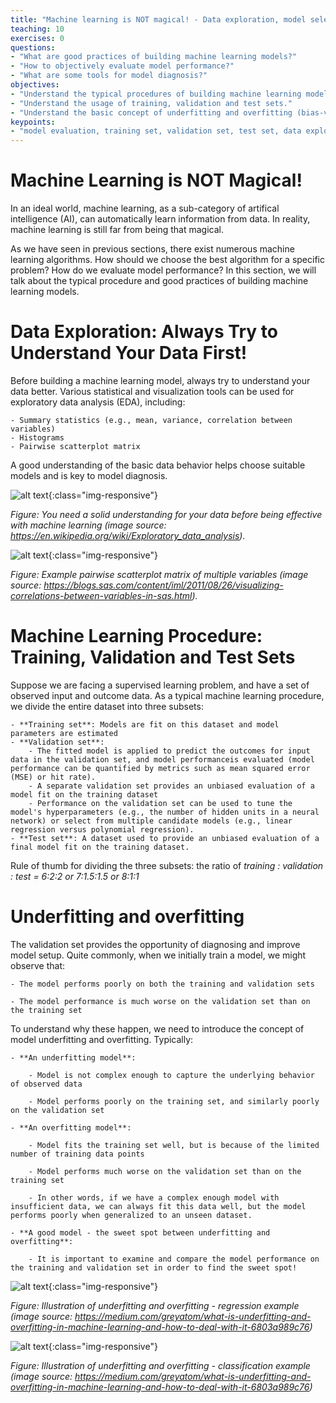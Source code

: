 ```yaml
---
title: "Machine learning is NOT magical! - Data exploration, model selection and evaluation"
teaching: 10
exercises: 0
questions:
- "What are good practices of building machine learning models?"
- "How to objectively evaluate model performance?"
- "What are some tools for model diagnosis?"
objectives:
- "Understand the typical procedures of building machine learning models."
- "Understand the usage of training, validation and test sets."
- "Understand the basic concept of underfitting and overfitting (bias-variance trade-off)."
keypoints:
- "model evaluation, training set, validation set, test set, data exploration"
---
```


# Machine Learning is NOT Magical!

In an ideal world, machine learning, as a sub-category of artifical intelligence (AI), can automatically learn information from data. In reality, machine learning is still far from being that magical.

As we have seen in previous sections, there exist numerous machine learning algorithms. How should we choose the best algorithm for a specific problem? How do we evaluate model performance? In this section, we will talk about the typical procedure and good practices of building machine learning models.

# Data Exploration: Always Try to Understand Your Data First!

Before building a machine learning model, always try to understand your data better. Various statistical and visualization tools can be used for exploratory data analysis (EDA), including:

    - Summary statistics (e.g., mean, variance, correlation between variables)
    - Histograms
    - Pairwise scatterplot matrix

A good understanding of the basic data behavior helps choose suitable models and is key to model diagnosis.

![alt text](https://upload.wikimedia.org/wikipedia/commons/b/ba/Data_visualization_process_v1.png){:class="img-responsive"}

<i>Figure: You need a solid understanding for your data before being effective with machine learning (image source: https://en.wikipedia.org/wiki/Exploratory_data_analysis).</i>

![alt text](https://blogs.sas.com/content/iml/files/2011/08/corr.png){:class="img-responsive"}

<i>Figure: Example pairwise scatterplot matrix of multiple variables (image source: https://blogs.sas.com/content/iml/2011/08/26/visualizing-correlations-between-variables-in-sas.html).</i>

# Machine Learning Procedure: Training, Validation and Test Sets

Suppose we are facing a supervised learning problem, and have a set of observed input and outcome data. As a typical machine learning procedure, we divide the entire dataset into three subsets:

    - **Training set**: Models are fit on this dataset and model parameters are estimated
    - **Validation set**:
        - The fitted model is applied to predict the outcomes for input data in the validation set, and model performanceis evaluated (model performance can be quantified by metrics such as mean squared error (MSE) or hit rate).
        - A separate validation set provides an unbiased evaluation of a model fit on the training dataset
        - Performance on the validation set can be used to tune the model's hyperparameters (e.g., the number of hidden units in a neural network) or select from multiple candidate models (e.g., linear regression versus polynomial regression).
    - **Test set**: A dataset used to provide an unbiased evaluation of a final model fit on the training dataset.

Rule of thumb for dividing the three subsets: the ratio of *training : validation : test = 6:2:2 or 7:1.5:1.5 or 8:1:1*

# Underfitting and overfitting

The validation set provides the opportunity of diagnosing and improve model setup. Quite commonly, when we initially train a model, we might observe that:

    - The model performs poorly on both the training and validation sets

    - The model performance is much worse on the validation set than on the training set

To understand why these happen, we need to introduce the concept of model underfitting and overfitting. Typically:

    - **An underfitting model**:

        - Model is not complex enough to capture the underlying behavior of observed data

        - Model performs poorly on the training set, and similarly poorly on the validation set

    - **An overfitting model**:

        - Model fits the training set well, but is because of the limited number of training data points

        - Model performs much worse on the validation set than on the training set

        - In other words, if we have a complex enough model with insufficient data, we can always fit this data well, but the model performs poorly when generalized to an unseen dataset.

    - **A good model - the sweet spot between underfitting and overfitting**:

        - It is important to examine and compare the model performance on the training and validation set in order to find the sweet spot!

![alt text](https://cdn-images-1.medium.com/max/1600/1*_7OPgojau8hkiPUiHoGK_w.png){:class="img-responsive"}

<i>Figure: Illustration of underfitting and overfitting - regression example (image source: https://medium.com/greyatom/what-is-underfitting-and-overfitting-in-machine-learning-and-how-to-deal-with-it-6803a989c76)</i>

![alt text](https://cdn-images-1.medium.com/max/1600/1*JZbxrdzabrT33Yl-LrmShw.png){:class="img-responsive"}

<i>Figure: Illustration of underfitting and overfitting - classification example (image source: https://medium.com/greyatom/what-is-underfitting-and-overfitting-in-machine-learning-and-how-to-deal-with-it-6803a989c76)</i>


